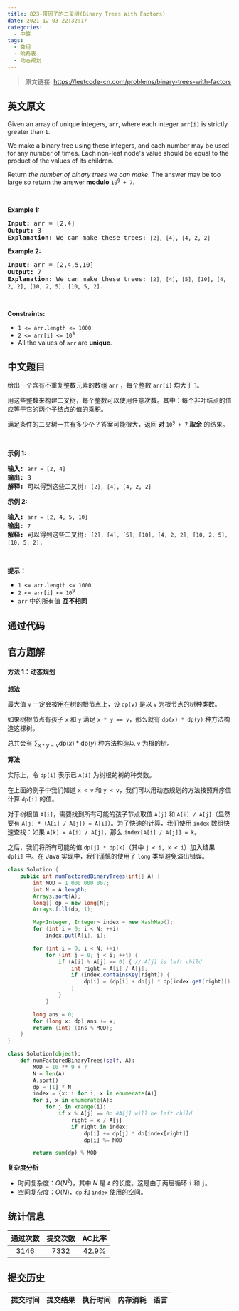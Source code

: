```yaml
---
title: 823-带因子的二叉树(Binary Trees With Factors)
date: 2021-12-03 22:32:17
categories:
  - 中等
tags:
  - 数组
  - 哈希表
  - 动态规划
---
```


> 原文链接: https://leetcode-cn.com/problems/binary-trees-with-factors


## 英文原文
<div><p>Given an array of unique integers, <code>arr</code>, where each integer <code>arr[i]</code> is strictly greater than <code>1</code>.</p>

<p>We make a binary tree using these integers, and each number may be used for any number of times. Each non-leaf node&#39;s value should be equal to the product of the values of its children.</p>

<p>Return <em>the number of binary trees we can make</em>. The answer may be too large so return the answer <strong>modulo</strong> <code>10<sup>9</sup> + 7</code>.</p>

<p>&nbsp;</p>
<p><strong>Example 1:</strong></p>

<pre>
<strong>Input:</strong> arr = [2,4]
<strong>Output:</strong> 3
<strong>Explanation:</strong> We can make these trees: <code>[2], [4], [4, 2, 2]</code></pre>

<p><strong>Example 2:</strong></p>

<pre>
<strong>Input:</strong> arr = [2,4,5,10]
<strong>Output:</strong> 7
<strong>Explanation:</strong> We can make these trees: <code>[2], [4], [5], [10], [4, 2, 2], [10, 2, 5], [10, 5, 2]</code>.</pre>

<p>&nbsp;</p>
<p><strong>Constraints:</strong></p>

<ul>
	<li><code>1 &lt;= arr.length &lt;= 1000</code></li>
	<li><code>2 &lt;= arr[i] &lt;= 10<sup>9</sup></code></li>
	<li>All the values of <code>arr</code> are <strong>unique</strong>.</li>
</ul>
</div>

## 中文题目
<div><p>给出一个含有不重复整数元素的数组 <code>arr</code> ，每个整数 <code>arr[i]</code> 均大于 1。</p>

<p>用这些整数来构建二叉树，每个整数可以使用任意次数。其中：每个非叶结点的值应等于它的两个子结点的值的乘积。</p>

<p>满足条件的二叉树一共有多少个？答案可能很大，返回<strong> 对 </strong><code>10<sup>9</sup> + 7</code> <strong>取余</strong> 的结果。</p>

<p>&nbsp;</p>

<p><strong>示例 1:</strong></p>

<pre>
<strong>输入:</strong> <code>arr = [2, 4]</code>
<strong>输出:</strong> 3
<strong>解释:</strong> 可以得到这些二叉树: <code>[2], [4], [4, 2, 2]</code></pre>

<p><strong>示例 2:</strong></p>

<pre>
<strong>输入:</strong> <code>arr = [2, 4, 5, 10]</code>
<strong>输出:</strong> <code>7</code>
<strong>解释:</strong> 可以得到这些二叉树: <code>[2], [4], [5], [10], [4, 2, 2], [10, 2, 5], [10, 5, 2]</code>.</pre>

<p>&nbsp;</p>

<p><strong>提示：</strong></p>

<ul>
	<li><code>1 &lt;= arr.length &lt;= 1000</code></li>
	<li><code>2 &lt;= arr[i] &lt;= 10<sup>9</sup></code></li>
	<li><code>arr</code> 中的所有值 <strong>互不相同</strong></li>
</ul>
</div>

## 通过代码
<RecoDemo>
</RecoDemo>


## 官方题解
#### 方法 1：动态规划

**想法**

最大值 `v` 一定会被用在树的根节点上，设 `dp(v)` 是以 `v` 为根节点的树种类数。

如果树根节点有孩子 `x` 和 `y` 满足 `x * y == v`，那么就有 `dp(x) * dp(y)` 种方法构造这棵树。

总共会有 $\sum_{x * y = v} \text{dp}(x) * \text{dp}(y)$ 种方法构造以 `v` 为根的树。

**算法**

实际上，令 `dp[i]` 表示已 `A[i]` 为树根的树的种类数。

在上面的例子中我们知道 `x < v` 和 `y < v`，我们可以用动态规划的方法按照升序值计算 `dp[i]` 的值。

对于树根值 `A[i]`，需要找到所有可能的孩子节点取值 `A[j]` 和 `A[i] / A[j]`（显然要有 `A[j] * (A[i] / A[j]) = A[i]`）。为了快速的计算，我们使用 `index` 数组快速查找：如果 `A[k] = A[i] / A[j]`，那么 `index[A[i] / A[j]] = k`。

之后，我们将所有可能的值 `dp[j] * dp[k]`（其中 `j < i, k < i`）加入结果 `dp[i]` 中。在 Java 实现中，我们谨慎的使用了 `long` 类型避免溢出错误。

```Java []
class Solution {
    public int numFactoredBinaryTrees(int[] A) {
        int MOD = 1_000_000_007;
        int N = A.length;
        Arrays.sort(A);
        long[] dp = new long[N];
        Arrays.fill(dp, 1);

        Map<Integer, Integer> index = new HashMap();
        for (int i = 0; i < N; ++i)
            index.put(A[i], i);

        for (int i = 0; i < N; ++i)
            for (int j = 0; j < i; ++j) {
                if (A[i] % A[j] == 0) { // A[j] is left child
                    int right = A[i] / A[j];
                    if (index.containsKey(right)) {
                        dp[i] = (dp[i] + dp[j] * dp[index.get(right)]) % MOD;
                    }
                }
            }

        long ans = 0;
        for (long x: dp) ans += x;
        return (int) (ans % MOD);
    }
}
```

```Python []
class Solution(object):
    def numFactoredBinaryTrees(self, A):
        MOD = 10 ** 9 + 7
        N = len(A)
        A.sort()
        dp = [1] * N
        index = {x: i for i, x in enumerate(A)}
        for i, x in enumerate(A):
            for j in xrange(i):
                if x % A[j] == 0: #A[j] will be left child
                    right = x / A[j]
                    if right in index:
                        dp[i] += dp[j] * dp[index[right]]
                        dp[i] %= MOD

        return sum(dp) % MOD
```


**复杂度分析**

* 时间复杂度：$O(N^2)$，其中 $N$ 是 `A` 的长度。这是由于两层循环 `i` 和 `j`。
* 空间复杂度：$O(N)$，`dp` 和 `index` 使用的空间。

## 统计信息
| 通过次数 | 提交次数 | AC比率 |
| :------: | :------: | :------: |
|    3146    |    7332    |   42.9%   |

## 提交历史
| 提交时间 | 提交结果 | 执行时间 |  内存消耗  | 语言 |
| :------: | :------: | :------: | :--------: | :--------: |
